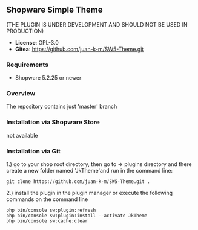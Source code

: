 ## Shopware Simple Theme
(THE PLUGIN IS UNDER DEVELOPMENT AND SHOULD NOT BE USED IN PRODUCTION)



- **License**: GPL-3.0
- **Gitea**: https://github.com/juan-k-m/SW5-Theme.git

### Requirements
- Shopware 5.2.25 or newer

### Overview

The repository contains just 'master' branch


### Installation via Shopware Store

not available

### Installation via Git
1.) go to your shop root directory, then go to -> plugins directory and there create a new folder named 'JkTheme'and run in the command line:

```
git clone https://github.com/juan-k-m/SW5-Theme.git .

```

2.) install the plugin in the plugin manager or execute the following commands on the command line
```
php bin/console sw:plugin:refresh
php bin/console sw:plugin:install --activate JkTheme
php bin/console sw:cache:clear


```
